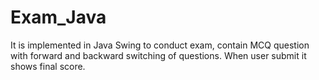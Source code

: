 # Exam_Java

It is implemented in Java Swing to conduct exam, contain MCQ question with forward and backward switching of questions. When user submit it shows final score.
